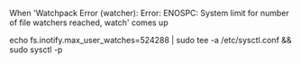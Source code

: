 When 'Watchpack Error (watcher): Error: ENOSPC: System limit for number of file watchers reached, watch' comes up

echo fs.inotify.max_user_watches=524288 | sudo tee -a /etc/sysctl.conf && sudo sysctl -p